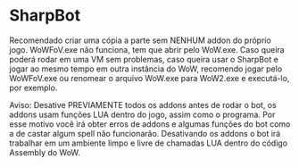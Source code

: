 # SharpBot

Recomendado criar uma cópia a parte sem NENHUM addon do próprio jogo. WoWFoV.exe não funciona, tem que abrir pelo WoW.exe.
Caso queira poderá rodar em uma VM sem problemas, caso queira usar o SharpBot e jogar ao mesmo tempo em outra instância do WoW, recomendo jogar pelo WoWFoV.exe ou renomear o arquivo WoW.exe para WoW2.exe e executá-lo, por exemplo.

Aviso: Desative PREVIAMENTE todos os addons antes de rodar o bot, os addons usam funções LUA dentro do jogo, assim como o programa.
Por esse motivo você irá obter erros de addons e algumas funções do bot como a de castar algum spell não funcionarão.
Desativando os addons o bot irá trabalhar em um ambiente limpo e livre de chamadas LUA dentro do código Assembly do WoW.
